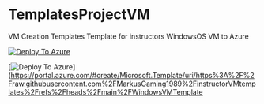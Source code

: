 # TemplatesProjectVM
VM Creation Templates 
Template for instructors WindowsOS VM to Azure
 
[![Deploy To Azure](https://aka.ms/deploytoazurebutton)](https://portal.azure.com/#create/Microsoft.Template/uri/https%3A%2F%2Fraw.githubusercontent.com%2FMarkusGaming1989%2FinstructorVMtemplates%2Frefs%2Fheads%2Fmain%2Fubuntu.json)

 


[![Deploy To Azure](https://aka.ms/deploytoazurebutton)]
(https://portal.azure.com/#create/Microsoft.Template/uri/https%3A%2F%2Fraw.githubusercontent.com%2FMarkusGaming1989%2FinstructorVMtemplates%2Frefs%2Fheads%2Fmain%2FWindowsVMTemplate

